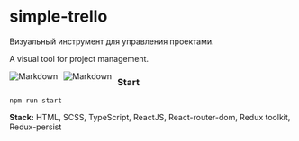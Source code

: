# simple-trello

Визуальный инструмент для управления проектами.

A visual tool for project management.

<img src="./screenshot/screenshot1.png"
     alt="Markdown"
     style="float: left; margin-right: 10px;" />
     
<img src="./screenshot/screenshot2.png"
     alt="Markdown"
     style="float: left; margin-right: 10px;" />

### Start

```shell
npm run start
```

**Stack:** HTML, SCSS, TypeScript, ReactJS, React-router-dom, Redux toolkit, Redux-persist

